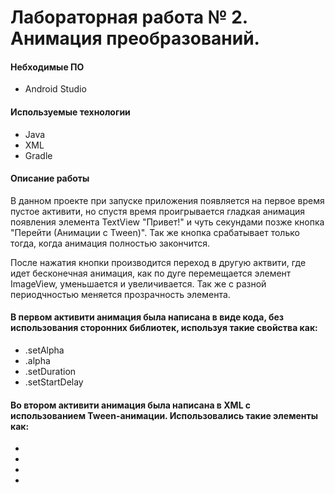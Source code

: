 # Лабораторная работа № 2. Анимация преобразований.

#### Небходимые ПО
* Android Studio

#### Используемые технологии
* Java
* XML
* Gradle

#### Описание работы
В данном проекте при запуске приложения появляется на первое время пустое активити, но спустя время проигрывается гладкая анимация появления элемента TextView "Привет!" и чуть секундами позже кнопка "Перейти (Анимации с Tween)". Так же кнопка срабатывает только тогда, когда анимация полностью закончится.

После нажатия кнопки производится переход в другую актвити, где идет бесконечная анимация, как по дуге перемещается элемент ImageView, уменьшается и увеличивается. Так же с разной периодчностью меняется прозрачность элемента.

#### В первом активити анимация была написана в виде кода, без использования сторонних библиотек, используя такие свойства как:

* .setAlpha
* .alpha
* .setDuration
* .setStartDelay

#### Во втором активити анимация была написана в XML c использованием Tween-анимации. Использовались такие элементы как:

* <scale/>
* <rotate/>
* <alpha/>
* <translate/>


